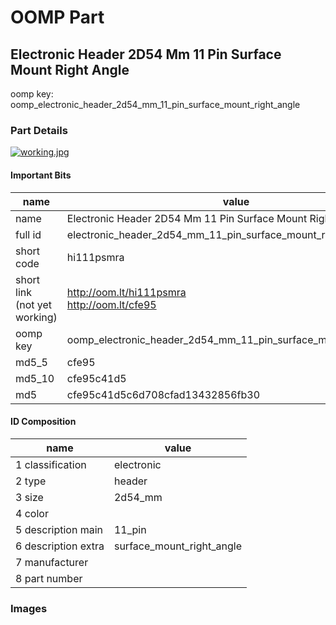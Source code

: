 # OOMP Part  
## Electronic Header 2D54 Mm 11 Pin Surface Mount Right Angle  
  
oomp key: oomp_electronic_header_2d54_mm_11_pin_surface_mount_right_angle  
  
### Part Details  
  
[![working.jpg](working_600.jpg)](working.jpg)  
  
#### Important Bits  
| name | value | 
| --- | --- | 
| name | Electronic Header 2D54 Mm 11 Pin Surface Mount Right Angle | 
| full id | electronic_header_2d54_mm_11_pin_surface_mount_right_angle | 
| short code | hi111psmra | 
| short link<br>(not yet working) | http://oom.lt/hi111psmra<br>http://oom.lt/cfe95 | 
| oomp key | oomp_electronic_header_2d54_mm_11_pin_surface_mount_right_angle | 
| md5_5 | cfe95 | 
| md5_10 | cfe95c41d5 | 
| md5 | cfe95c41d5c6d708cfad13432856fb30 | 
#### ID Composition  
| name | value | 
| --- | --- | 
| 1 classification | electronic | 
| 2 type | header | 
| 3 size | 2d54_mm | 
| 4 color |  | 
| 5 description main | 11_pin | 
| 6 description extra | surface_mount_right_angle | 
| 7 manufacturer |  | 
| 8 part number |  | 
### Images  
